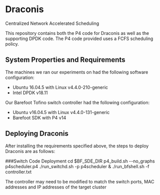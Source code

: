 # Draconis
Centralized Network Accelerated Scheduling

This repository contains both the P4 code for Draconis as well as the supporting DPDK code. The P4 code provided uses a FCFS scheduling policy.

## System Properties and Requirements

The machines we ran our experiments on had the following software configuration:
  - Ubuntu 16.04.5 with Linux v4.4.0-210-generic
  - Intel DPDK v18.11
 
Our Barefoot Tofino switch controller had the following configuration:
  - Ubuntu v16.04.5 with Linux v4.4.0-131-generic
  - Barefoot SDK with P4 v14

## Deploying Draconis

After installing the requirements specified above, the steps to deploy Draconis are as follows:

###Switch Code Deployment
        cd $BF_SDE_DIR
        p4_build.sh --no_graphs p4scheduler.p4
        ./run_switchd.sh -p p4scheduler &
        ./run_bfshell.sh -f controller.txt

The controller may need to be modified to match the switch ports, MAC addresses and IP addresses of the target cluster
